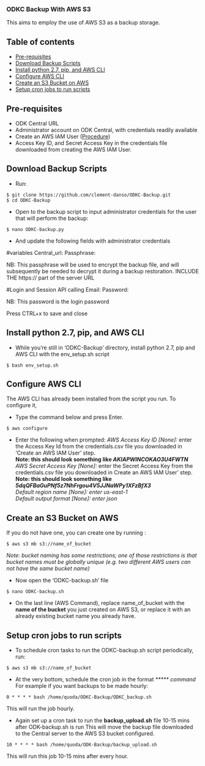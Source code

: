 ### ODKC Backup With AWS S3
This aims to employ the use of AWS S3 as a backup storage.
## Table of contents
* [Pre-requisites](#pre-requisites)
* [Download Backup Scripts](#Download-Backup-Scripts)
* [Install python 2.7, pip, and AWS CLI](#Install-python-2-7--pip--and-AWS-CLI)
* [Configure AWS CLI](#Configure-AWS-CLI)
* [Create an S3 Bucket on AWS](#Create-an-S3-Bucket-on-AWS)
* [Setup cron jobs to run scripts](#Setup-cron-jobs-to-run-scripts)

## Pre-requisites
* ODK Central URL
* Administrator account on ODK Central, with credentials readily available
* Create an AWS IAM User ([Procedure](https://aws.amazon.com/getting-started/hands-on/backup-to-s3-cli/))
* Access Key ID, and Secret Access Key in the credentials file downloaded from creating the AWS IAM User.


## Download Backup Scripts
* Run:
```
$ git clone https://github.com/clement-danso/ODKC-Backup.git
$ cd ODKC-Backup
```

* Open to the backup script to input administrator credentials for the user that will perform the backup:
```
$ nano ODKC-backup.py
```
* And update the following fields with administrator credentials

#variables
Central_url: 
Passphrase:

NB: This passphrase will be used to encrypt the backup file, and will subsequently be needed to decrypt it during a backup restoration.
INCLUDE THE https:// part of the server URL


#Login and Session API calling
Email:
Password:

NB: This password is the login password

Press CTRL+x to save and close



## Install python 2.7, pip, and AWS CLI
* While you’re still in ‘ODKC-Backup’ directory, install python 2.7,  pip and AWS CLI with the env_setup.sh script
```
$ bash env_setup.sh
```

## Configure AWS CLI
The AWS CLI has already been installed from the script you run. To configure it,
* Type the command below and press Enter.
```
$ aws configure
```
* Enter the following when prompted:
_AWS Access Key ID [None]:_ enter the Access Key Id from the credentials.csv file you downloaded in ‘Create an AWS IAM User’ step.  
**Note: this should look something like _AKIAPWINCOKAO3U4FWTN_**  
_AWS Secret Access Key [None]:_ enter the Secret Access Key from the credentials.csv file you downloaded in Create an AWS IAM User’ step.  
**Note: this should look something like _5dqQFBaGuPNf5z7NhFrgou4V5JJNaWPy1XFzBfX3_**  
_Default region name [None]: enter us-east-1_  
_Default output format [None]: enter json_  

## Create an S3 Bucket on AWS
If you do not have one, you can create one by running :
```
$ aws s3 mb s3://name_of_bucket
```
_Note: bucket naming has some restrictions; one of those restrictions is that bucket names must be globally unique (e.g. two different AWS users can not have the same bucket name)_

* Now open the ‘ODKC-backup.sh’ file
```
$ nano ODKC-backup.sh
```
* On the last line (AWS Command), replace name_of_bucket with the **name of the bucket** you just created on AWS S3, or replace it with an already existing bucket name you already have.


## Setup cron jobs to run scripts
* To schedule cron tasks to run the ODKC-backup.sh script periodically, run:
```
$ aws s3 mb s3://name_of_bucket
```

* At the very bottom, schedule the cron job in the format _***** command_
For example if you want backups to be made hourly:
```
0 * * * * bash /home/quoda/ODKC-Backup/ODKC_backup.sh
```
This will run the job hourly.

* Again set up a cron task to run the **backup_upload.sh** file 10-15 mins after ODK-backup.sh is run
This will move the backup file downloaded to the Central server to the AWS S3 bucket configured.

```
10 * * * * bash /home/quoda/ODK-Backup/backup_upload.sh
```

This will run this job 10-15 mins after every hour.
